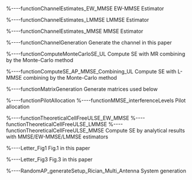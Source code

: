 %----functionChannelEstimates_EW_MMSE
EW-MMSE Estimator

%----functionChannelEstimates_LMMSE
LMMSE Estimator

%----functionChannelEstimates_MMSE
MMSE Estimator

%----functionChannelGeneration
Generate the channel in this paper

%----functionComputeMonteCarloSE_UL
Compute SE with MR combining by the Monte-Carlo method

%----functionComputeSE_AP_MMSE_Combining_UL
Compute SE with L-MMSE combining by the Monte-Carlo method

%----functionMatrixGeneration
Generate matrices used below

%----functionPilotAllocation
%----functionMMSE_interferenceLevels
Pilot allocation

%----functionTheoreticalCellFreeULSE_EW_MMSE
%----functionTheoreticalCellFreeULSE_LMMSE
%----functionTheoreticalCellFreeULSE_MMSE
Compute SE by analytical results with MMSE/EW-MMSE/LMMSE estimators

%----Letter_Fig1
Fig.1 in this paper

%----Letter_Fig3
Fig.3 in this paper

%----RandomAP_generateSetup_Rician_Multi_Antenna
System generation


